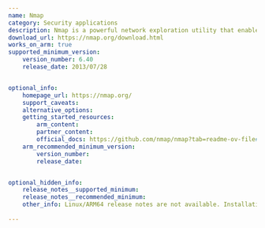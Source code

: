 ```yaml
---
name: Nmap 
category: Security applications
description: Nmap is a powerful network exploration utility that enables the detection of live hosts, open ports, and operational services within a network, making it an indispensable tool for network reconnaissance and vulnerability assessment
download_url: https://nmap.org/download.html
works_on_arm: true
supported_minimum_version:
    version_number: 6.40
    release_date: 2013/07/28


optional_info:
    homepage_url: https://nmap.org/
    support_caveats:
    alternative_options:
    getting_started_resources:
        arm_content: 
        partner_content: 
        official_docs: https://github.com/nmap/nmap?tab=readme-ov-file#installing
    arm_recommended_minimum_version:
        version_number: 
        release_date:


optional_hidden_info:
    release_notes__supported_minimum: 
    release_notes__recommended_minimum:
    other_info: Linux/ARM64 release notes are not available. Installation and Testing were done using "apt-get install dnsmasq". The minimum version of dnsmasq 6.40 corresponds to ubuntu:14.04 and 7.80 to ubuntu:22.04.
 
---
```

